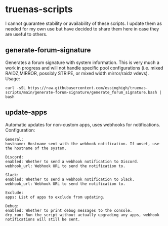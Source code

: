 # truenas-scripts
I cannot guarantee stability or availability of these scripts. I update them as needed for my own use but have decided to share them here in case they are useful to others.

## generate-forum-signature
Generates a forum signature with system information.
This is very much a work in progress and will not handle specific pool configurations (i.e. mixed RAIDZ,MIRROR, possibly STRIPE, or mixed width mirror/raidz vdevs).
Usage:
```
curl -sSL https://raw.githubusercontent.com/essinghigh/truenas-scripts/main/generate-forum-signature/generate_forum_signature.bash | bash
```
## update-apps
Automatic updates for non-custom apps, uses webhooks for notifications.
Configuration:
```
General:
hostname: Hostname sent with the webhook notification. If unset, use the hostname of the system.

Discord:
enabled: Whether to send a webhook notification to Discord.
webhook_url: Webhook URL to send the notification to.

Slack:
enabled: Whether to send a webhook notification to Slack.
webhook_url: Webhook URL to send the notification to.

Exclude:
apps: List of apps to exclude from updating.

Debug:
enabled: Whether to print debug messages to the console.
dry_run: Run the script without actually upgrading any apps, webhook notifications will still be sent.
```